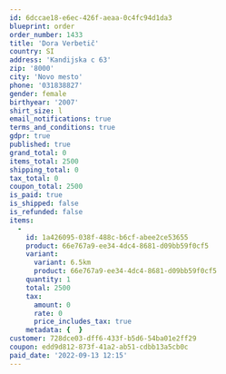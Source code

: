 ```yaml
---
id: 6dccae18-e6ec-426f-aeaa-0c4fc94d1da3
blueprint: order
order_number: 1433
title: 'Dora Verbetič'
country: SI
address: 'Kandijska c 63'
zip: '8000'
city: 'Novo mesto'
phone: '031838827'
gender: female
birthyear: '2007'
shirt_size: l
email_notifications: true
terms_and_conditions: true
gdpr: true
published: true
grand_total: 0
items_total: 2500
shipping_total: 0
tax_total: 0
coupon_total: 2500
is_paid: true
is_shipped: false
is_refunded: false
items:
  -
    id: 1a426095-038f-488c-b6cf-abee2ce53655
    product: 66e767a9-ee34-4dc4-8681-d09bb59f0cf5
    variant:
      variant: 6.5km
      product: 66e767a9-ee34-4dc4-8681-d09bb59f0cf5
    quantity: 1
    total: 2500
    tax:
      amount: 0
      rate: 0
      price_includes_tax: true
    metadata: {  }
customer: 728dce03-dff6-433f-b5d6-54ba01e2ff29
coupon: edd9d812-873f-41a2-ab51-cdbb13a5cb0c
paid_date: '2022-09-13 12:15'
---
```

